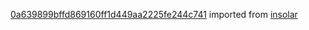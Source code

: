 [0a639899bffd869160ff1d449aa2225fe244c741](https://github.com/insolar/insolar/commit/0a639899bffd869160ff1d449aa2225fe244c741) imported from [insolar](https://github.com/insolar/insolar)
